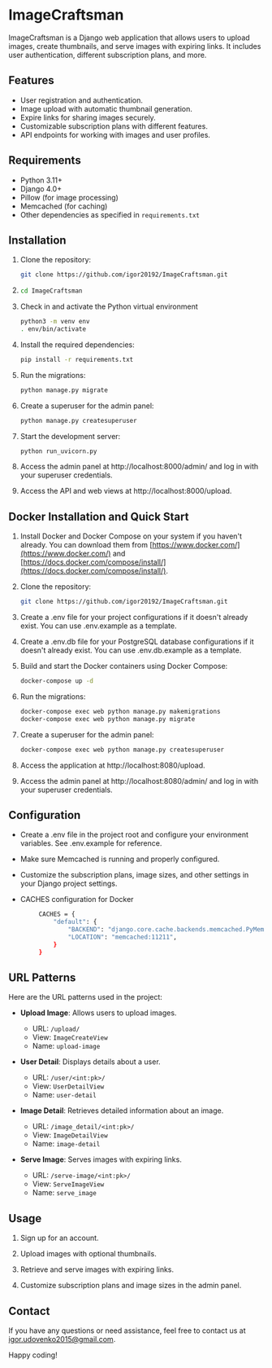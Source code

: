 # ImageCraftsman

ImageCraftsman is a Django web application that allows users to upload images, create thumbnails, and serve images with expiring links. It includes user authentication, different subscription plans, and more.

## Features

- User registration and authentication.
- Image upload with automatic thumbnail generation.
- Expire links for sharing images securely.
- Customizable subscription plans with different features.
- API endpoints for working with images and user profiles.

## Requirements

- Python 3.11+
- Django 4.0+
- Pillow (for image processing)
- Memcached (for caching)
- Other dependencies as specified in `requirements.txt`

## Installation

1. Clone the repository:

   ```bash
   git clone https://github.com/igor20192/ImageCraftsman.git
   
2. ```bash
   cd ImageCraftsman

3. Check in and activate the Python virtual environment

   ```bash
   python3 -m venv env
   . env/bin/activate

4. Install the required dependencies:

   ```bash
   pip install -r requirements.txt

5. Run the migrations:

   ```bash
   python manage.py migrate

6. Create a superuser for the admin panel:

   ```bash
   python manage.py createsuperuser

7. Start the development server:

   ```bash
   python run_uvicorn.py

8. Access the admin panel at http://localhost:8000/admin/ and log in with your superuser credentials.

9. Access the API and web views at http://localhost:8000/upload.

## Docker Installation and Quick Start

1. Install Docker and Docker Compose on your system if you haven't already. You can download them from [https://www.docker.com/](https://www.docker.com/) and [https://docs.docker.com/compose/install/](https://docs.docker.com/compose/install/).

2. Clone the repository:

   ```bash
   git clone https://github.com/igor20192/ImageCraftsman.git

1. Create a .env file for your project configurations if it doesn't already       exist. You can use .env.example as a template.

2. Create a .env.db file for your PostgreSQL database configurations if it doesn't already exist. You can use .env.db.example as a template.

3. Build and start the Docker containers using Docker Compose:

   ```bash
   docker-compose up -d

4. Run the migrations:

   ```bash
   docker-compose exec web python manage.py makemigrations
   docker-compose exec web python manage.py migrate

5. Create a superuser for the admin panel:
 
    ```bash
    docker-compose exec web python manage.py createsuperuser

6. Access the application at http://localhost:8080/upload.

7. Access the admin panel at http://localhost:8080/admin/ and log in with your superuser credentials.

## Configuration

- Create a .env file in the project root and configure your environment variables. See .env.example for reference.

- Make sure Memcached is running and properly configured.

- Customize the subscription plans, image sizes, and other settings in your Django project settings.

- CACHES configuration for Docker

   ```bash
        CACHES = {
            "default": {
                "BACKEND": "django.core.cache.backends.memcached.PyMemcacheCache",
                "LOCATION": "memcached:11211",
            }
        }

## URL Patterns

Here are the URL patterns used in the project:

- **Upload Image**: Allows users to upload images.

  - URL: `/upload/`
  - View: `ImageCreateView`
  - Name: `upload-image`

- **User Detail**: Displays details about a user.

  - URL: `/user/<int:pk>/`
  - View: `UserDetailView`
  - Name: `user-detail`

- **Image Detail**: Retrieves detailed information about an image.

  - URL: `/image_detail/<int:pk>/`
  - View: `ImageDetailView`
  - Name: `image-detail`

- **Serve Image**: Serves images with expiring links.

  - URL: `/serve-image/<int:pk>/`
  - View: `ServeImageView`
  - Name: `serve_image`


## Usage

1. Sign up for an account.

2. Upload images with optional thumbnails.

3. Retrieve and serve images with expiring links.

4. Customize subscription plans and image sizes in the admin panel.


## Contact

If you have any questions or need assistance, feel free to contact us at igor.udovenko2015@gmail.com.

Happy coding!
